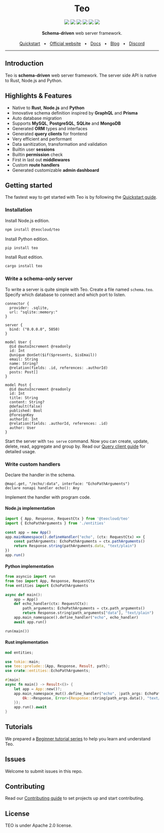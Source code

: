 <div align="center">
  <h1>Teo</h1>
  <a href="https://crates.io/crates/teo"><img src="https://img.shields.io/crates/v/teo?style=flat-square" /></a>
  <a href="https://www.npmjs.com/package/@teocloud/teo"><img src="https://img.shields.io/npm/v/%40teocloud%2Fteo?style=flat-square" /></a>
  <a href="https://pypi.org/project/teo/"><img src="https://img.shields.io/pypi/v/teo?style=flat-square" /></a>
  <a href="https://marketplace.visualstudio.com/items?itemName=yeannylam.teo-vscode"><img src="https://img.shields.io/visual-studio-marketplace/v/yeannylam.teo-vscode?style=flat-square&label=VSCode%20marketplace&color=%2300AFD7" /></a>
  <a href="https://github.com/teodevgroup/teo/blob/master/LICENSE"><img src="https://img.shields.io/github/license/teocloud/teo.svg?style=flat-square" /></a>
  <a href="https://github.com/teodevgroup/teo"><img src="https://img.shields.io/badge/PRs-welcome-brightgreen.svg?style=flat-square" /></a>
  <br />
  <br />
  <div><strong>Schema-driven</strong> web server framework.</div>
  <br />
  <a href="https://docs.teodev.io/getting-started/quickstart">Quickstart</a>
  <span>&nbsp;&nbsp;•&nbsp;&nbsp;</span>
  <a href="https://teodev.io/">Official website</a>
  <span>&nbsp;&nbsp;•&nbsp;&nbsp;</span>
  <a href="https://docs.teodev.io/">Docs</a>
  <span>&nbsp;&nbsp;•&nbsp;&nbsp;</span>
  <a href="https://blog.teodev.io">Blog</a>
  <span>&nbsp;&nbsp;•&nbsp;&nbsp;</span>
  <a href="https://teodev.io/discord">Discord</a>
  <br />
  <hr />
</div>

## Introduction

Teo is **schema-driven** web server framework. The server side API is native to Rust, Node.js and Python.

## Highlights & Features

* Native to **Rust**, **Node.js** and **Python**
* Innovative schema definition inspired by **GraphQL** and **Prisma**
* Auto database migration
* Supports **MySQL**, **PostgreSQL**, **SQLite** and **MongoDB**
* Generated **ORM** types and interfaces
* Generated **query clients** for frontend
* Very efficient and performant
* Data sanitization, transformation and validation
* Builtin user **sessions**
* Builtin **permission** check
* First in last out **middlewares**
* Custom **route handlers**
* Generated customizable **admin dashboard**

## Getting started

The fastest way to get started with Teo is by following the [Quickstart guide](https://docs.teodev.io/getting-started/quickstart).

### Installation

Install Node.js edition.

```sh
npm install @teocloud/teo
```

Install Python edition.

```sh
pip install teo
```

Install Rust edition.

```sh
cargo install teo
```

### Write a schema-only server

To write a server is quite simple with Teo. Create a file named `schema.teo`.
Specify which database to connect and which port to listen.

```teo
connector {
  provider: .sqlite,
  url: "sqlite::memory:"
}
 
server {
  bind: ("0.0.0.0", 5050)
}
 
model User {
  @id @autoIncrement @readonly
  id: Int
  @unique @onSet($if($presents, $isEmail))
  email: String
  name: String?
  @relation(fields: .id, references: .authorId)
  posts: Post[]
}
 
model Post {
  @id @autoIncrement @readonly
  id: Int
  title: String
  content: String?
  @default(false)
  published: Bool
  @foreignKey
  authorId: Int
  @relation(fields: .authorId, references: .id)
  author: User
}
```

Start the server with `teo serve` command. Now you can create, update, delete,
read, aggregate and group by. Read our
[Query client guide](https://docs.teodev.io/guides/query-client-guides/crud)
for detailed usage.

### Write custom handlers

Declare the handler in the schema.

```teo
@map(.get, "/echo/:data", interface: "EchoPathArguments")
declare nonapi handler echo(): Any
```

Implement the handler with program code.

#### Node.js implementation

```ts
import { App, Response, RequestCtx } from '@teocloud/teo'
import { EchoPathArguments } from './entities'
 
const app = new App()
app.mainNamespace().defineHandler("echo", (ctx: RequestCtx) => {
    const pathArguments: EchoPathArguments = ctx.pathArguments()
    return Response.string(pathArguments.data, "text/plain")
})
app.run()
```

#### Python implementation

```python
from asyncio import run
from teo import App, Response, RequestCtx
from entities import EchoPathArguments
 
async def main():
    app = App()
    def echo_handler(ctx: RequestCtx):
        path_arguments: EchoPathArguments = ctx.path_arguments()
        return Response.string(path_arguments["data"], "text/plain")
    app.main_namespace().define_handler("echo", echo_handler)
    await app.run()
 
run(main())
```

#### Rust implementation

```rust
mod entities;
 
use tokio::main;
use teo::prelude::{App, Response, Result, path};
use crate::entities::EchoPathArguments;
 
#[main]
async fn main() -> Result<()> {
    let app = App::new()?;
    app.main_namespace_mut().define_handler("echo", |path_args: EchoPathArguments| async move {
        Ok::<Response, Error>(Response::string(path_args.data(), "text/plain"))
    });
    app.run().await
}
```

## Tutorials

We prepared a [Beginner tutorial series](https://docs.teodev.io/getting-started/beginner-tutorial/write-a-schema-only-app)
to help you learn and understand Teo.

## Issues

Welcome to submit issues in this repo.

## Contributing

Read our [Contributing guide](https://github.com/teodevgroup/teo/blob/main/CONTRIBUTING.md)
to set projects up and start contributing.

## License

TEO is under Apache 2.0 license.
